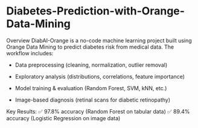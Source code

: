 # Diabetes-Prediction-with-Orange-Data-Mining

Overview
DiabAI-Orange is a no-code machine learning project built using Orange Data Mining to predict diabetes risk from medical data. The workflow includes:

* Data preprocessing (cleaning, normalization, outlier removal)

* Exploratory analysis (distributions, correlations, feature importance)

* Model training & evaluation (Random Forest, SVM, kNN, etc.)

* Image-based diagnosis (retinal scans for diabetic retinopathy)

Key Results:
✅ 97.8% accuracy (Random Forest on tabular data)
✅ 89.4% accuracy (Logistic Regression on image data)
